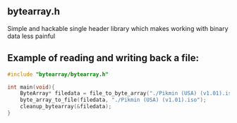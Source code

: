 ## bytearray.h
Simple and hackable single header library which makes working with binary data less painful

## Example of reading and writing back a file:
```c
#include "bytearray/bytearray.h"

int main(void){
    ByteArray* filedata = file_to_byte_array("./Pikmin (USA) (v1.01).iso");
    byte_array_to_file(filedata, "./Pikmin (USA) (v1.01).iso");
    cleanup_bytearray(&filedata);
}
```
